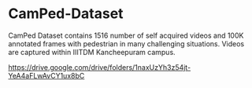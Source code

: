 # CamPed-Dataset
CamPed Dataset contains 1516 number of self acquired videos and 100K annotated frames with pedestrian in many challenging situations. Videos are captured within IIITDM Kancheepuram campus.

https://drive.google.com/drive/folders/1naxUzYh3z54jt-YeA4aFLwAvCY1ux8bC
